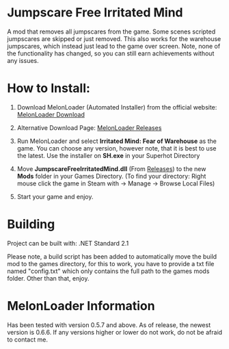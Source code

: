 ﻿# Jumpscare Free Irritated Mind

A mod that removes all jumpscares from the game.
Some scenes scripted jumpscares are skipped or just removed.
This also works for the warehouse jumpscares, which instead just lead to the game over screen.
Note, none of the functionality has changed, so you can still earn achievements without any issues.

# How to Install:
1. Download MelonLoader (Automated Installer) from the official website: [MelonLoader Download](https://melonwiki.xyz/#/?id=requirements)

2. Alternative Download Page: ﻿[MelonLoader Releases](https://github.com/LavaGang/MelonLoader/releases/)

3. Run MelonLoader and select **Irritated Mind: Fear of Warehouse** as the game. You can choose any version, however note, that it is best to use the latest.
Use the installer on **SH.exe** in your Superhot Directory 

4. Move **JumpscareFreeIrritatedMind.dll** (From ﻿[Releases](https://github.com/Gasterbuzzer/JumpscareFreeIrritatedMind/releases)) to the new **Mods** folder in your Games Directory. (To find your directory: Right mouse click the game in Steam with → Manage → Browse Local Files)

6. Start your game and enjoy.

# Building
Project can be built with: .NET Standard 2.1

Please note, a build script has been added to automatically move the build mod to the games directory, for this to work, you have to provide a txt file named "config.txt" which only contains the full path to the games mods folder.
Other than that, enjoy.

# MelonLoader Information
Has been tested with version 0.5.7 and above. As of release, the newest version is 0.6.6. If any versions higher or lower do not work, do not be afraid to contact me.

